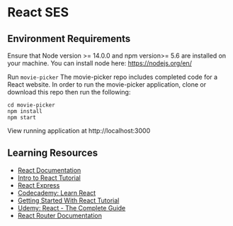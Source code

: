 # React SES

## Environment Requirements
Ensure that Node version >= 14.0.0 and npm version>= 5.6 are installed on your machine. You can install node here: https://nodejs.org/en/

Run `movie-picker`
The movie-picker repo includes completed code for a React website. In order to run the movie-picker application, clone or download this repo then run the following:

```cd SES-React-Lesson
cd movie-picker
npm install
npm start
```

View running application at http://localhost:3000

## Learning Resources

- [React Documentation](https://reactjs.org/docs/getting-started.html)
- [Intro to React Tutorial](https://reactjs.org/tutorial/tutorial.html)
- [React Express](https://www.react.express/)
- [Codecademy: Learn React](https://www.codecademy.com/learn/react-101)
- [Getting Started With React Tutorial](https://developer.mozilla.org/en-US/docs/Learn/Tools_and_testing/Client-side_JavaScript_frameworks/React_getting_started)
- [Udemy: React - The Complete Guide](https://www.udemy.com/course/react-the-complete-guide-incl-redux/)
- [React Router Documentation](https://reactrouter.com/docs/en/v6)